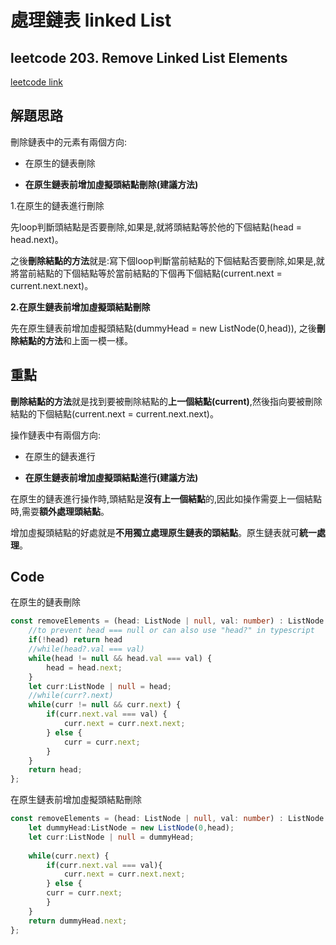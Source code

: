 # 處理鏈表 linked List

## leetcode 203. Remove Linked List Elements

[leetcode link](https://leetcode.com/problems/remove-linked-list-elements/)

## 解題思路

刪除鏈表中的元素有兩個方向:

 + 在原生的鏈表刪除

 + **在原生鏈表前增加虛擬頭結點刪除(建議方法)**

1.在原生的鏈表進行刪除

先loop判斷頭結點是否要刪除,如果是,就將頭結點等於他的下個結點(head = head.next)。

之後**刪除結點的方法**就是:寫下個loop判斷當前結點的下個結點否要刪除,如果是,就將當前結點的下個結點等於當前結點的下個再下個結點(current.next = current.next.next)。


**2.在原生鏈表前增加虛擬頭結點刪除**

先在原生鏈表前增加虛擬頭結點(dummyHead = new ListNode(0,head)), 之後**刪除結點的方法**和上面一模一樣。

## 重點

**刪除結點的方法**就是找到要被刪除結點的**上一個結點(current)**,然後指向要被刪除結點的下個結點(current.next = current.next.next)。

操作鏈表中有兩個方向:

 + 在原生的鏈表進行

 + **在原生鏈表前增加虛擬頭結點進行(建議方法)**

在原生的鏈表進行操作時,頭結點是**沒有上一個結點**的,因此如操作需耍上一個結點時,需耍**額外處理頭結點**。

增加虛擬頭結點的好處就是**不用獨立處理原生鏈表的頭結點**。原生鏈表就可**統一處理**。

## Code

在原生的鏈表刪除
```typescript
const removeElements = (head: ListNode | null, val: number) : ListNode | null => {
    //to prevent head === null or can also use "head?" in typescript
    if(!head) return head
    //while(head?.val === val)
    while(head != null && head.val === val) {
        head = head.next;
    }
    let curr:ListNode | null = head;
    //while(curr?.next)
    while(curr != null && curr.next) {
        if(curr.next.val === val) {
            curr.next = curr.next.next;
        } else {
            curr = curr.next;
        }
    }
    return head;
};
```

在原生鏈表前增加虛擬頭結點刪除
```typescript
const removeElements = (head: ListNode | null, val: number) : ListNode | null => {
    let dummyHead:ListNode = new ListNode(0,head);
    let curr:ListNode | null = dummyHead;
    
    while(curr.next) {
        if(curr.next.val === val){
            curr.next = curr.next.next;
        } else {
        curr = curr.next;
        } 
    }
    return dummyHead.next;
};
```
